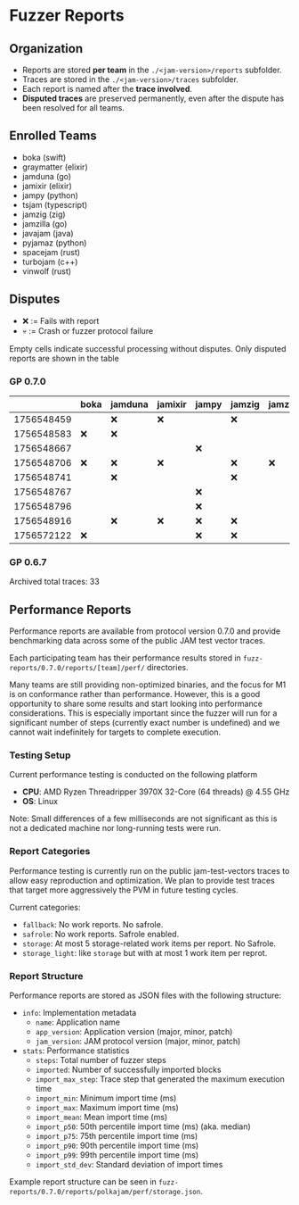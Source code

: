 # Fuzzer Reports

## Organization

- Reports are stored **per team** in the `./<jam-version>/reports` subfolder.  
- Traces are stored in the `./<jam-version>/traces` subfolder.  
- Each report is named after the **trace involved**.
- **Disputed traces** are preserved permanently, even after the dispute has been resolved for all teams.  

## Enrolled Teams

* boka (swift)
* graymatter (elixir)
* jamduna (go)
* jamixir (elixir)
* jampy (python)
* tsjam (typescript)
* jamzig (zig)
* jamzilla (go)
* javajam (java)
* pyjamaz (python)
* spacejam (rust)
* turbojam (c++)
* vinwolf (rust)

## Disputes

* ❌ := Fails with report
* 💀 := Crash or fuzzer protocol failure

Empty cells indicate successful processing without disputes.
Only disputed reports are shown in the table

### GP 0.7.0

|            | boka | jamduna | jamixir | jampy | jamzig | jamzilla | javajam | pyjamaz | spacejam | tsjam | turbojam | vinwolf |
|------------|------|---------|---------|-------|--------|----------|---------|---------|----------|-------|----------|---------|
| 1756548459 |      |   ❌    |   ❌    |       |   ❌   |          |         |         |          |  ❌   |    ❌    |         |
| 1756548583 |  ❌  |   ❌    |         |       |        |          |         |         |          |  💀   |    ❌    |         |
| 1756548667 |      |         |         |  ❌   |        |          |         |         |    ❌    |  ❌   |          |         |
| 1756548706 |  ❌  |   ❌    |   ❌    |       |   ❌   |    ❌    |         |   ❌    |    ❌    |  ❌   |    ❌    |   ❌    |
| 1756548741 |      |   ❌    |         |       |   ❌   |          |   ❌    |         |          |  ❌   |    ❌    |         |
| 1756548767 |      |         |         |  ❌   |        |          |         |   ❌    |    ❌    |  ❌   |          |         |
| 1756548796 |      |         |         |  ❌   |        |          |         |         |    ❌    |  ❌   |          |         |
| 1756548916 |      |   ❌    |   ❌    |  ❌   |   ❌   |          |   ❌    |   ❌    |    ❌    |  ❌   |    ❌    |   ❌    |
| 1756572122 |  ❌  |         |         |  ❌   |   ❌   |          |         |   💀    |    ❌    |  ❌   |    ❌    |         |


### GP 0.6.7

Archived total traces: 33

## Performance Reports

Performance reports are available from protocol version 0.7.0 and provide
benchmarking data across some of the public JAM test vector traces.

Each participating team has their performance results stored in
`fuzz-reports/0.7.0/reports/[team]/perf/` directories.

Many teams are still providing non-optimized binaries, and the focus for M1 is
on conformance rather than performance. However, this is a good opportunity to
share some results and start looking into performance considerations. This is
especially important since the fuzzer will run for a significant number of steps
(currently exact number is undefined) and we cannot wait indefinitely for
targets to complete execution.

### Testing Setup

Current performance testing is conducted on the following platform
- **CPU**: AMD Ryzen Threadripper 3970X 32-Core (64 threads) @ 4.55 GHz
- **OS**: Linux

Note: Small differences of a few milliseconds are not significant as this is not
a dedicated machine nor long-running tests were run.

### Report Categories

Performance testing is currently run on the public jam-test-vectors traces to
allow easy reproduction and optimization. We plan to provide test traces that
target more aggressively the PVM in future testing cycles.

Current categories:
- `fallback`: No work reports. No safrole.
- `safrole`: No work reports. Safrole enabled.
- `storage`: At most 5 storage-related work items per report. No Safrole.
- `storage_light`: like `storage` but with at most 1 work item per reprot.

### Report Structure

Performance reports are stored as JSON files with the following structure:

- `info`: Implementation metadata
  - `name`: Application name
  - `app_version`: Application version (major, minor, patch)
  - `jam_version`: JAM protocol version (major, minor, patch)
- `stats`: Performance statistics
  - `steps`: Total number of fuzzer steps
  - `imported`: Number of successfully imported blocks
  - `import_max_step`: Trace step that generated the maximum execution time
  - `import_min`: Minimum import time (ms)
  - `import_max`: Maximum import time (ms)
  - `import_mean`: Mean import time (ms)
  - `import_p50`: 50th percentile import time (ms) (aka. median)
  - `import_p75`: 75th percentile import time (ms)
  - `import_p90`: 90th percentile import time (ms)
  - `import_p99`: 99th percentile import time (ms)
  - `import_std_dev`: Standard deviation of import times

Example report structure can be seen in `fuzz-reports/0.7.0/reports/polkajam/perf/storage.json`.
